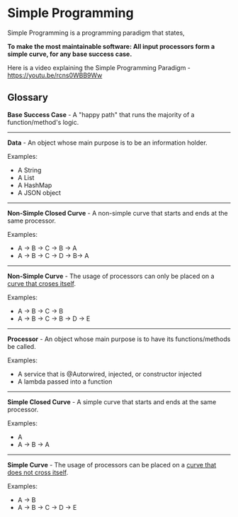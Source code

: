 # Simple Programming
Simple Programming is a programming paradigm that states,

**To make the most maintainable software: All input processors form a simple curve, for any base success case.** 

Here is a video explaining the Simple Programming Paradigm - https://youtu.be/rcns0WBB9Ww


## Glossary ##

**Base Success Case** - A "happy path" that runs the majority of a function/method's logic.

---

**Data** - An object whose main purpose is to be an information holder.

Examples:
* A String
* A List
* A HashMap
* A JSON object

---

**Non-Simple Closed Curve** - A non-simple curve that starts and ends at the same processor.

Examples:
* A -> B -> C -> B -> A
* A -> B -> C -> D -> B-> A

---

**Non-Simple Curve** - The usage of processors can only be placed on a [curve that croses itself](https://mathworld.wolfram.com/SimpleCurve.html).

Examples:
* A -> B -> C -> B
* A -> B -> C -> B -> D -> E

---

**Processor** - An object whose main purpose is to have its functions/methods be called.

Examples:
* A service that is @Autorwired, injected, or constructor injected
* A lambda passed into a function

---

**Simple Closed Curve** - A simple curve that starts and ends at the same processor.

Examples:
* A
* A -> B -> A

---

**Simple Curve** - The usage of processors can be placed on a [curve that does not cross itself](https://mathworld.wolfram.com/SimpleCurve.html).

Examples:
* A -> B
* A -> B -> C -> D -> E
